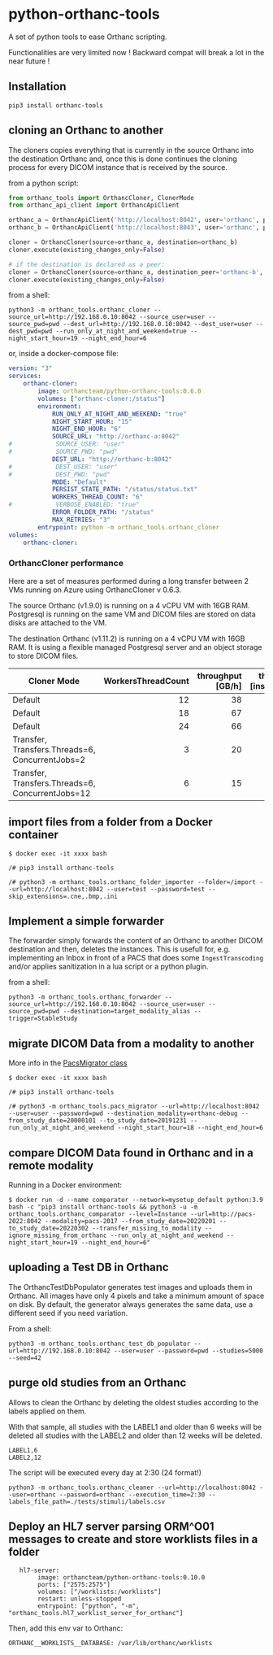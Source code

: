 # python-orthanc-tools

A set of python tools to ease Orthanc scripting.

Functionalities are very limited now !  Backward compat will break a lot in the near future !

## Installation

```shell
pip3 install orthanc-tools
```


## cloning an Orthanc to another

The cloners copies everything that is currently in the source Orthanc into the destination Orthanc and,
once this is done continues the cloning process for every DICOM instance that is received by the source.

from a python script:

```python
from orthanc_tools import OrthancCloner, ClonerMode
from orthanc_api_client import OrthancApiClient

orthanc_a = OrthancApiClient('http://localhost:8042', user='orthanc', pwd='orthanc')
orthanc_b = OrthancApiClient('http://localhost:8043', user='orthanc', pwd='orthanc')

cloner = OrthancCloner(source=orthanc_a, destination=orthanc_b)
cloner.execute(existing_changes_only=False)

# if the destination is declared as a peer:
cloner = OrthancCloner(source=orthanc_a, destination_peer='orthanc-b', mode=ClonerMode.TRANSFER)
cloner.execute(existing_changes_only=False)

```

from a shell:

```shell
python3 -m orthanc_tools.orthanc_cloner --source_url=http://192.168.0.10:8042 --source_user=user --source_pwd=pwd --dest_url=http://192.168.0.10:8042 --dest_user=user --dest_pwd=pwd --run_only_at_night_and_weekend=true --night_start_hour=19 --night_end_hour=6
```

or, inside a docker-compose file:
```yaml
version: "3"
services:
    orthanc-cloner:
        image: orthancteam/python-orthanc-tools:0.6.0
        volumes: ["orthanc-cloner:/status"]
        environment:
            RUN_ONLY_AT_NIGHT_AND_WEEKEND: "true"
            NIGHT_START_HOUR: "15"
            NIGHT_END_HOUR: "6"
            SOURCE_URL: "http://orthanc-a:8042"
#            SOURCE_USER: "user"
#            SOURCE_PWD: "pwd"
            DEST_URL: "http://orthanc-b:8042"
#            DEST_USER: "user"
#            DEST_PWD: "pwd"
            MODE: "Default"
            PERSIST_STATE_PATH: "/status/status.txt"
            WORKERS_THREAD_COUNT: "6"
#            VERBOSE_ENABLED: "true"
            ERROR_FOLDER_PATH: "/status"
            MAX_RETRIES: "3"
        entrypoint: python -m orthanc_tools.orthanc_cloner
volumes:
    orthanc-cloner:  

```

### OrthancCloner performance

Here are a set of measures performed during a long transfer between 2 VMs running on Azure using OrthancCloner v 0.6.3.

The source Orthanc (v1.9.0) is running on a 4 vCPU VM with 16GB RAM.  Postgresql is running on the same VM and DICOM files are stored on data disks are attached to the VM.

The destination Orthanc (v1.11.2) is running on a 4 vCPU VM with 16GB RAM.  It is using a flexible managed Postgresql server and an object storage to store DICOM files.

| Cloner Mode                                      | WorkersThreadCount | throughput [GB/h] | throughput [instances/h] |
|--------------------------------------------------|-------------------:|------------------:|-------------------------:|
| Default                                          |                 12 |                38 |                        ? |
| Default                                          |                 18 |                67 |                  142.000 |
| Default                                          |                 24 |                66 |                  160.000 |
| Transfer, Transfers.Threads=6, ConcurrentJobs=2  |                  3 |                20 |                        ? |
| Transfer, Transfers.Threads=6, ConcurrentJobs=12 |                  6 |                15 |                        ? | 



## import files from a folder from a Docker container

```
$ docker exec -it xxxx bash

/# pip3 install orthanc-tools

/# python3 -m orthanc_tools.orthanc_folder_importer --folder=/import --url=http://localhost:8042 --user=test --password=test --skip_extensions=.cne,.bmp,.ini

```


## Implement a simple forwarder

The forwarder simply forwards the content of an Orthanc to another DICOM destination and then, deletes
the instances.  This is usefull for, e.g. implementing an Inbox in front of a PACS that does some
`IngestTranscoding` and/or applies sanitization in a lua script or a python plugin.

from a shell:

```shell
python3 -m orthanc_tools.orthanc_forwarder --source_url=http://192.168.0.10:8042 --source_user=user --source_pwd=pwd --destination=target_modality_alias --trigger=StableStudy
```


## migrate DICOM Data from a modality to another

More info in the [PacsMigrator class](orthanc_tools/pacs_migrator.py)
```
$ docker exec -it xxxx bash

/# pip3 install orthanc-tools

/# python3 -m orthanc_tools.pacs_migrator --url=http://localhost:8042 --user=user --password=pwd --destination_modality=orthanc-debug --from_study_date=20000101 --to_study_date=20191231 --run_only_at_night_and_weekend --night_start_hour=18 --night_end_hour=6

```

## compare DICOM Data found in Orthanc and in a remote modality

Running in a Docker environment:
```
$ docker run -d --name comparator --network=mysetup_default python:3.9 bash -c "pip3 install orthanc-tools && python3 -u -m orthanc_tools.orthanc_comparator --level=Instance --url=http://pacs-2022:8042 --modality=pacs-2017 --from_study_date=20220201 --to_study_date=20220302 --transfer_missing_to_modality --ignore_missing_from_orthanc --run_only_at_night_and_weekend --night_start_hour=19 --night_end_hour=6"

```

## uploading a Test DB in Orthanc 

The OrthancTestDbPopulator generates test images and uploads them in Orthanc.
All images have only 4 pixels and take a minimum amount of space on disk. 
By default, the generator always generates the same data, use a different seed if you need variation.

From a shell:

```shell
python3 -m orthanc_tools.orthanc_test_db_populator --url=http://192.168.0.10:8042 --user=user --password=pwd --studies=5000 --seed=42
```

## purge old studies from an Orthanc
Allows to clean the Orthanc by deleting the oldest studies according to the labels applied on them.

With that sample, all studies with the LABEL1 and older than 6 weeks will be deleted
all studies with the LABEL2 and older than 12 weeks will be deleted.

```
LABEL1,6
LABEL2,12
```
The script will be executed every day at 2:30 (24 format!)

```shell
python3 -m orthanc_tools.orthanc_cleaner --url=http://localhost:8042 --user=orthanc --password=orthanc --execution_time=2:30 --labels_file_path=./tests/stimuli/labels.csv
```

## Deploy an HL7 server parsing ORM^O01 messages to create and store worklists files in a folder
```
   hl7-server:
        image: orthancteam/python-orthanc-tools:0.10.0
        ports: ["2575:2575"]
        volumes: ["/worklists:/worklists"]
        restart: unless-stopped
        entrypoint: ["python", "-m", "orthanc_tools.hl7_worklist_server_for_orthanc"]
```
Then, add this env var to Orthanc:

`ORTHANC__WORKLISTS__DATABASE: /var/lib/orthanc/worklists`
